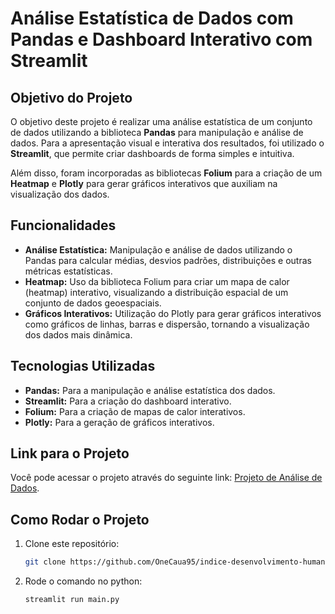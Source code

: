 # Análise Estatística de Dados com Pandas e Dashboard Interativo com Streamlit

## Objetivo do Projeto

O objetivo deste projeto é realizar uma análise estatística de um conjunto de dados utilizando a biblioteca **Pandas** para manipulação e análise de dados. Para a apresentação visual e interativa dos resultados, foi utilizado o **Streamlit**, que permite criar dashboards de forma simples e intuitiva.

Além disso, foram incorporadas as bibliotecas **Folium** para a criação de um **Heatmap** e **Plotly** para gerar gráficos interativos que auxiliam na visualização dos dados.

## Funcionalidades

- **Análise Estatística:** Manipulação e análise de dados utilizando o Pandas para calcular médias, desvios padrões, distribuições e outras métricas estatísticas.
- **Heatmap:** Uso da biblioteca Folium para criar um mapa de calor (heatmap) interativo, visualizando a distribuição espacial de um conjunto de dados geoespaciais.
- **Gráficos Interativos:** Utilização do Plotly para gerar gráficos interativos como gráficos de linhas, barras e dispersão, tornando a visualização dos dados mais dinâmica.

## Tecnologias Utilizadas

- **Pandas:** Para a manipulação e análise estatística dos dados.
- **Streamlit:** Para a criação do dashboard interativo.
- **Folium:** Para a criação de mapas de calor interativos.
- **Plotly:** Para a geração de gráficos interativos.

## Link para o Projeto

Você pode acessar o projeto através do seguinte link: [Projeto de Análise de Dados](#).

## Como Rodar o Projeto

1. Clone este repositório:
   ```bash
   git clone https://github.com/OneCaua95/indice-desenvolvimento-humano.git

2. Rode o comando no python:
   ```
   streamlit run main.py
